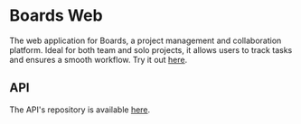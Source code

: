# Boards Web

The web application for Boards, a project management and collaboration platform. Ideal for both team and solo projects, it allows users to track tasks and ensures a smooth workflow. Try it out [here](https://eduard-cc.github.io/boards-web/).

## API

The API's repository is available [here](https://github.com/eduard-cc/boards-api).
